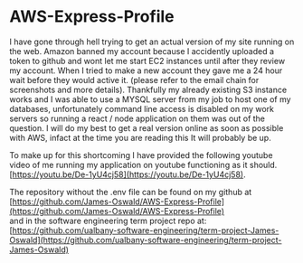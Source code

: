 # AWS-Express-Profile

I have gone through hell trying to get an actual version of my site running on the web. Amazon banned my account because I accidently uploaded a token to github and wont let me start EC2 instances until after they review my account. When I tried to make a new account they gave me a 24 hour wait before they would active it. (please refer to the email chain for screenshots and more details). Thankfully my already existing S3 instance works and I was able to use a MYSQL server from my job to host one of my databases, unfortunately command line access is disabled on my work servers so running a react / node application on them was out of the question. I will do my best to get a real version online as soon as possible with AWS, infact at the time you are reading this It will probably be up. 

To make up for this shortcoming I have provided the following youtube video of me running my application on youtube functioning as it should.  
[https://youtu.be/De-1yU4cj58](https://youtu.be/De-1yU4cj58).

The repository without the .env file can be found on my github at  
[https://github.com/James-Oswald/AWS-Express-Profile](https://github.com/James-Oswald/AWS-Express-Profile)  
and in the software engineering term project repo at:  
[https://github.com/ualbany-software-engineering/term-project-James-Oswald](https://github.com/ualbany-software-engineering/term-project-James-Oswald)  
